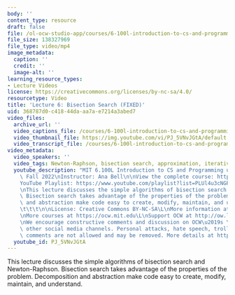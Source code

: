 ```yaml
---
body: ''
content_type: resource
draft: false
file: /ol-ocw-studio-app/courses/6-100l-introduction-to-cs-and-programming-using-python-fall-2022/6100l-lecture-6-multi-version-3_360p_16_9.mp4
file_size: 138327969
file_type: video/mp4
image_metadata:
  caption: ''
  credit: ''
  image-alt: ''
learning_resource_types:
- Lecture Videos
license: https://creativecommons.org/licenses/by-nc-sa/4.0/
resourcetype: Video
title: 'Lecture 6: Bisection Search (FIXED)'
uid: 368787d0-c418-44da-aa7a-e7214a3abed7
video_files:
  archive_url: ''
  video_captions_file: /courses/6-100l-introduction-to-cs-and-programming-using-python-fall-2022/1ZzX65dND58Lig0K6fcjTbpA5FiKIhAcx_transcript.webvtt
  video_thumbnail_file: https://img.youtube.com/vi/PJ_5VNvJGtA/default.jpg
  video_transcript_file: /courses/6-100l-introduction-to-cs-and-programming-using-python-fall-2022/1ZzX65dND58Lig0K6fcjTbpA5FiKIhAcx_transcript.pdf
video_metadata:
  video_speakers: ''
  video_tags: Newton-Raphson, bisection search, approximation, iterative algorithms
  youtube_description: "MIT 6.100L Introduction to CS and Programming using Python,\
    \ Fall 2022\nInstructor: Ana Bell\n\nView the complete course: https://ocw.mit.edu/courses/6-100l-introduction-to-cs-and-programming-using-python-fall-2022/\n\
    YouTube Playlist: https://www.youtube.com/playlist?list=PLUl4u3cNGP62A-ynp6v6-LGBCzeH3VAQB\n\
    \nThis lecture discusses the simple algorithms of bisection search and Newton-Raphson.\
    \ Bisection search takes advantage of the properties of the problem. Decomposition\
    \ and abstraction make code easy to create, modify, maintain, and understand.\t\
    \t\t\t\n\nLicense: Creative Commons BY-NC-SA\L\nMore information at https://ocw.mit.edu/terms\L\
    \nMore courses at https://ocw.mit.edu\L\nSupport OCW at http://ow.ly/a1If50zVRlQ\n\
    \nWe encourage constructive comments and discussion on OCW\u2019s YouTube and\
    \ other social media channels. Personal attacks, hate speech, trolling, and inappropriate\
    \ comments are not allowed and may be removed. More details at https://ocw.mit.edu/comments."
  youtube_id: PJ_5VNvJGtA
---
```

This lecture discusses the simple algorithms of bisection search and Newton-Raphson. Bisection search takes advantage of the properties of the problem. Decomposition and abstraction make code easy to create, modify, maintain, and understand.
